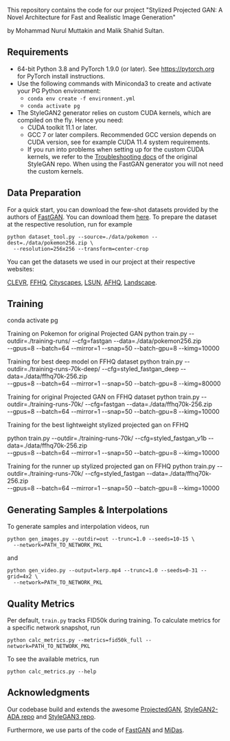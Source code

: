 

This repository contains the code for our project  "Stylized Projected GAN: A Novel Architecture for Fast
and Realistic Image Generation"

by Mohammad Nurul Muttakin and Malik Shahid Sultan.



## Requirements ##
- 64-bit Python 3.8 and PyTorch 1.9.0 (or later). See https://pytorch.org for PyTorch install instructions.
- Use the following commands with Miniconda3 to create and activate your PG Python environment:
  - ```conda env create -f environment.yml```
  - ```conda activate pg```
- The StyleGAN2 generator relies on custom CUDA kernels, which are compiled on the fly. Hence you need:
  - CUDA toolkit 11.1 or later.
  - GCC 7 or later compilers. Recommended GCC version depends on CUDA version, see for example CUDA 11.4 system requirements.
  - If you run into problems when setting up for the custom CUDA kernels, we refer to the [Troubleshooting docs](https://github.com/NVlabs/stylegan3/blob/main/docs/troubleshooting.md#why-is-cuda-toolkit-installation-necessary) of the original StyleGAN repo. When using the FastGAN generator you will not need the custom kernels.

## Data Preparation ##
For a quick start, you can download the few-shot datasets provided by the authors of [FastGAN](https://github.com/odegeasslbc/FastGAN-pytorch). You can download them [here](https://drive.google.com/file/d/1aAJCZbXNHyraJ6Mi13dSbe7pTyfPXha0/view). To prepare the dataset at the respective resolution, run for example
```
python dataset_tool.py --source=./data/pokemon --dest=./data/pokemon256.zip \
  --resolution=256x256 --transform=center-crop
```
You can get the datasets we used in our project at their respective websites: 

[CLEVR](https://cs.stanford.edu/people/jcjohns/clevr/), [FFHQ](https://github.com/NVlabs/ffhq-dataset), [Cityscapes](https://www.cityscapes-dataset.com/), [LSUN](https://github.com/fyu/lsun), [AFHQ](https://github.com/clovaai/stargan-v2), [Landscape](https://www.kaggle.com/arnaud58/landscape-pictures).

## Training ##

conda activate pg

Training on Pokemon for original Projected GAN
python train.py --outdir=./training-runs/ --cfg=fastgan --data=./data/pokemon256.zip \
--gpus=8 --batch=64 --mirror=1 --snap=50 --batch-gpu=8 --kimg=10000


Training for best deep model on FFHQ dataset
python train.py --outdir=./training-runs-70k-deep/ --cfg=styled_fastgan_deep --data=./data/ffhq70k-256.zip \
--gpus=8 --batch=64 --mirror=1 --snap=50 --batch-gpu=8 --kimg=80000


Training for original Projected GAN on FFHQ dataset
python train.py --outdir=./training-runs-70k/ --cfg=fastgan --data=./data/ffhq70k-256.zip \
--gpus=8 --batch=64 --mirror=1 --snap=50 --batch-gpu=8 --kimg=10000







Training for the best lightweight stylized projected gan on FFHQ

python train.py --outdir=./training-runs-70k/ --cfg=styled_fastgan_v1b --data=./data/ffhq70k-256.zip \
--gpus=8 --batch=64 --mirror=1 --snap=50 --batch-gpu=8 --kimg=10000

Training for the runner up stylized projected gan on FFHQ
python train.py --outdir=./training-runs-70k/ --cfg=styled_fastgan --data=./data/ffhq70k-256.zip \
--gpus=8 --batch=64 --mirror=1 --snap=50 --batch-gpu=8 --kimg=10000


## Generating Samples & Interpolations ##

To generate samples and interpolation videos, run
```
python gen_images.py --outdir=out --trunc=1.0 --seeds=10-15 \
  --network=PATH_TO_NETWORK_PKL
```
and
```
python gen_video.py --output=lerp.mp4 --trunc=1.0 --seeds=0-31 --grid=4x2 \
  --network=PATH_TO_NETWORK_PKL
```
  
## Quality Metrics ##
Per default, ```train.py``` tracks FID50k during training. To calculate metrics for a specific network snapshot, run

```
python calc_metrics.py --metrics=fid50k_full --network=PATH_TO_NETWORK_PKL
```

To see the available metrics, run
```
python calc_metrics.py --help
```



## Acknowledgments ##
Our codebase build and extends the awesome [ProjectedGAN](https://github.com/autonomousvision/projected_gan), [StyleGAN2-ADA repo](https://github.com/NVlabs/stylegan2-ada-pytorch) and [StyleGAN3 repo](https://github.com/NVlabs/stylegan3).

Furthermore, we use parts of the code of [FastGAN](https://github.com/odegeasslbc/FastGAN-pytorch) and [MiDas](https://github.com/isl-org/MiDaS).
